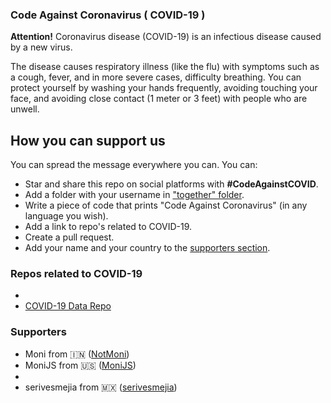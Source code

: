 ### Code Against Coronavirus ( COVID-19 )

**Attention!** Coronavirus disease (COVID-19) is an infectious disease caused by a new virus.

The disease causes respiratory illness (like the flu) with symptoms such as a cough, fever, and in more severe cases, difficulty breathing. You can protect yourself by washing your hands frequently, avoiding touching your face, and avoiding close contact (1 meter or 3 feet) with people who are unwell.

## How you can support us

You can spread the message everywhere you can. You can:

-   Star and share this repo on social platforms with **#CodeAgainstCOVID**.
-   Add a folder with your username in ["together" folder](https://github.com/NotMoni/code-against-coronavirus/together).
-   Write a piece of code that prints "Code Against Coronavirus" (in any language you wish).
- Add a link to repo's related to COVID-19.
-   Create a pull request.
-   Add your name and your country to the [supporters section](https://github.com/NotMoni/code-against-coronavirus#Supporters).

### Repos related to COVID-19

- 
- [COVID-19 Data Repo](https://github.com/CSSEGISandData/COVID-19)

### Supporters

- Moni from 🇮🇳 ([NotMoni](https://github.com/NotMoni))
- MoniJS from 🇺🇸 ([MoniJS](https://github.com/MoniJS))
- 
- serivesmejia from 🇲🇽 ([serivesmejia](https://github.com/serivesmejia))
